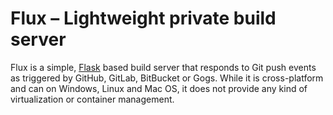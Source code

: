# Flux &ndash; Lightweight private build server

Flux is a simple, [Flask] based build server that responds to Git
push events as triggered by GitHub, GitLab, BitBucket or Gogs.
While it is cross-platform and can on Windows, Linux and Mac OS,
it does not provide any kind of virtualization or container
management.

  [Flask]: http://flask.pocoo.org/
